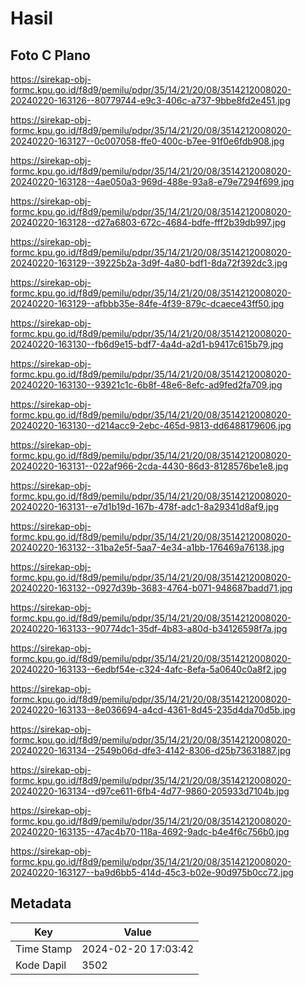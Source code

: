 # Hasil

## Foto C Plano

https://sirekap-obj-formc.kpu.go.id/f8d9/pemilu/pdpr/35/14/21/20/08/3514212008020-20240220-163126--80779744-e9c3-406c-a737-9bbe8fd2e451.jpg

https://sirekap-obj-formc.kpu.go.id/f8d9/pemilu/pdpr/35/14/21/20/08/3514212008020-20240220-163127--0c007058-ffe0-400c-b7ee-91f0e6fdb908.jpg

https://sirekap-obj-formc.kpu.go.id/f8d9/pemilu/pdpr/35/14/21/20/08/3514212008020-20240220-163128--4ae050a3-969d-488e-93a8-e79e7294f699.jpg

https://sirekap-obj-formc.kpu.go.id/f8d9/pemilu/pdpr/35/14/21/20/08/3514212008020-20240220-163128--d27a6803-672c-4684-bdfe-fff2b39db997.jpg

https://sirekap-obj-formc.kpu.go.id/f8d9/pemilu/pdpr/35/14/21/20/08/3514212008020-20240220-163129--39225b2a-3d9f-4a80-bdf1-8da72f392dc3.jpg

https://sirekap-obj-formc.kpu.go.id/f8d9/pemilu/pdpr/35/14/21/20/08/3514212008020-20240220-163129--afbbb35e-84fe-4f39-879c-dcaece43ff50.jpg

https://sirekap-obj-formc.kpu.go.id/f8d9/pemilu/pdpr/35/14/21/20/08/3514212008020-20240220-163130--fb6d9e15-bdf7-4a4d-a2d1-b9417c615b79.jpg

https://sirekap-obj-formc.kpu.go.id/f8d9/pemilu/pdpr/35/14/21/20/08/3514212008020-20240220-163130--93921c1c-6b8f-48e6-8efc-ad9fed2fa709.jpg

https://sirekap-obj-formc.kpu.go.id/f8d9/pemilu/pdpr/35/14/21/20/08/3514212008020-20240220-163130--d214acc9-2ebc-465d-9813-dd6488179606.jpg

https://sirekap-obj-formc.kpu.go.id/f8d9/pemilu/pdpr/35/14/21/20/08/3514212008020-20240220-163131--022af966-2cda-4430-86d3-8128576be1e8.jpg

https://sirekap-obj-formc.kpu.go.id/f8d9/pemilu/pdpr/35/14/21/20/08/3514212008020-20240220-163131--e7d1b19d-167b-478f-adc1-8a29341d8af9.jpg

https://sirekap-obj-formc.kpu.go.id/f8d9/pemilu/pdpr/35/14/21/20/08/3514212008020-20240220-163132--31ba2e5f-5aa7-4e34-a1bb-176469a76138.jpg

https://sirekap-obj-formc.kpu.go.id/f8d9/pemilu/pdpr/35/14/21/20/08/3514212008020-20240220-163132--0927d39b-3683-4764-b071-948687badd71.jpg

https://sirekap-obj-formc.kpu.go.id/f8d9/pemilu/pdpr/35/14/21/20/08/3514212008020-20240220-163133--90774dc1-35df-4b83-a80d-b34126598f7a.jpg

https://sirekap-obj-formc.kpu.go.id/f8d9/pemilu/pdpr/35/14/21/20/08/3514212008020-20240220-163133--6edbf54e-c324-4afc-8efa-5a0640c0a8f2.jpg

https://sirekap-obj-formc.kpu.go.id/f8d9/pemilu/pdpr/35/14/21/20/08/3514212008020-20240220-163133--8e036694-a4cd-4361-8d45-235d4da70d5b.jpg

https://sirekap-obj-formc.kpu.go.id/f8d9/pemilu/pdpr/35/14/21/20/08/3514212008020-20240220-163134--2549b06d-dfe3-4142-8306-d25b73631887.jpg

https://sirekap-obj-formc.kpu.go.id/f8d9/pemilu/pdpr/35/14/21/20/08/3514212008020-20240220-163134--d97ce611-6fb4-4d77-9860-205933d7104b.jpg

https://sirekap-obj-formc.kpu.go.id/f8d9/pemilu/pdpr/35/14/21/20/08/3514212008020-20240220-163135--47ac4b70-118a-4692-9adc-b4e4f6c756b0.jpg

https://sirekap-obj-formc.kpu.go.id/f8d9/pemilu/pdpr/35/14/21/20/08/3514212008020-20240220-163127--ba9d6bb5-414d-45c3-b02e-90d975b0cc72.jpg


## Metadata

| Key        | Value               |
| ---------- | ------------------- |
| Time Stamp | 2024-02-20 17:03:42 |
| Kode Dapil | 3502                |



